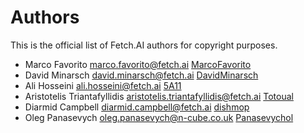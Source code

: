# Authors

This is the official list of Fetch.AI authors for copyright purposes.

* Marco Favorito <marco.favorito@fetch.ai> [MarcoFavorito](https://github.com/MarcoFavorito)
* David Minarsch <david.minarsch@fetch.ai> [DavidMinarsch](https://github.com/DavidMinarsch)
* Ali Hosseini <ali.hosseini@fetch.ai> [5A11](https://github.com/5A11)
* Aristotelis Triantafyllidis <aristotelis.triantafyllidis@fetch.ai> [Totoual](https://github.com/Totoual)
* Diarmid Campbell <diarmid.campbell@fetch.ai> [dishmop](https://github.com/dishmop)
* Oleg Panasevych <oleg.panasevych@n-cube.co.uk> [Panasevychol](https://github.com/panasevychol)
